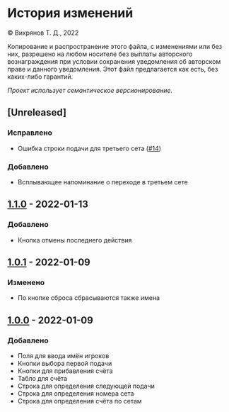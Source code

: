 # История изменений

© Вихрянов Т. Д., 2022

Копирование и распространение этого файла, с изменениями или без них, разрешено на любом носителе без выплаты авторского вознаграждения при условии сохранения уведомления об авторском праве  и данного уведомления. Этот файл предлагается как есть, без каких-либо гарантий.

_Проект использует семантическое версионирование._

## [Unreleased]
### Исправлено
- Ошибка строки подачи для третьего сета ([#14](https://github.com/TimWCA/ShowdownScore/issues/14))
### Добавлено
- Всплывающее напоминание о переходе в третьем сете

## [1.1.0](https://github.com/TimWCA/ShowdownScore/releases/tag/v1.1.0) - 2022-01-13
### Добавлено
- Кнопка отмены последнего действия

## [1.0.1](https://github.com/TimWCA/ShowdownScore/releases/tag/v1.0.1) - 2022-01-09
### Изменено
- По кнопке сброса сбрасываются также имена

## [1.0.0](https://github.com/TimWCA/ShowdownScore/releases/tag/v1.0.0) - 2022-01-09
### Добавлено
- Поля для ввода имён игроков
- Кнопки выбора первой подачи
- Кнопки для прибавления счёта
- Табло для счёта
- Строка для определения следующей подачи
- Строка для определения номера сета
- Строка для определения счёта по сетам
